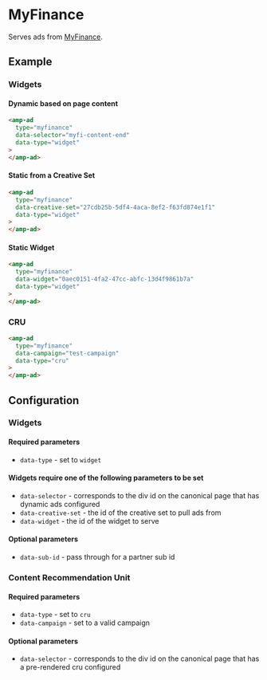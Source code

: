 <!---
Copyright 2017 The AMP HTML Authors. All Rights Reserved.

Licensed under the Apache License, Version 2.0 (the "License");
you may not use this file except in compliance with the License.
You may obtain a copy of the License at

      http://www.apache.org/licenses/LICENSE-2.0

Unless required by applicable law or agreed to in writing, software
distributed under the License is distributed on an "AS-IS" BASIS,
WITHOUT WARRANTIES OR CONDITIONS OF ANY KIND, either express or implied.
See the License for the specific language governing permissions and
limitations under the License.
-->

# MyFinance

Serves ads from [MyFinance](https://www.myfinance.com/).

## Example

### Widgets

#### Dynamic based on page content

```html
<amp-ad
  type="myfinance"
  data-selector="myfi-content-end"
  data-type="widget"
>
</amp-ad>
```

#### Static from a Creative Set

```html
<amp-ad
  type="myfinance"
  data-creative-set="27cdb25b-5df4-4aca-8ef2-f63fd874e1f1"
  data-type="widget"
>
</amp-ad>
```

#### Static Widget

```html
<amp-ad
  type="myfinance"
  data-widget="0aec0151-4fa2-47cc-abfc-13d4f9861b7a"
  data-type="widget"
>
</amp-ad>
```

### CRU

```html
<amp-ad
  type="myfinance"
  data-campaign="test-campaign"
  data-type="cru"
>
</amp-ad>
```

## Configuration

### Widgets

#### Required parameters

-   `data-type` - set to `widget`

#### Widgets require one of the following parameters to be set

-   `data-selector` - corresponds to the div id on the canonical page that has dynamic ads configured
-   `data-creative-set` - the id of the creative set to pull ads from
-   `data-widget` - the id of the widget to serve

#### Optional parameters

-   `data-sub-id` - pass through for a partner sub id

### Content Recommendation Unit

#### Required parameters

-   `data-type` - set to `cru`
-   `data-campaign` - set to a valid campaign

#### Optional parameters

-   `data-selector` - corresponds to the div id on the canonical page that has a pre-rendered cru configured
